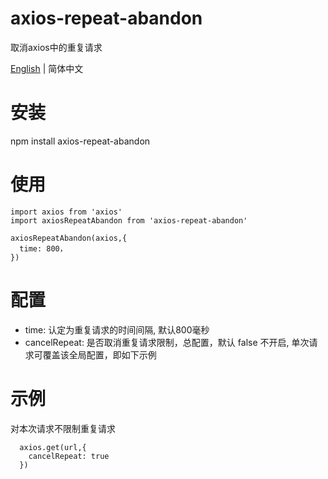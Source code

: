 # axios-repeat-abandon

取消axios中的重复请求


[English](./README.md) | 简体中文



# 安装

  npm install axios-repeat-abandon

# 使用

  ```
  import axios from 'axios'
  import axiosRepeatAbandon from 'axios-repeat-abandon'
  
  axiosRepeatAbandon(axios,{
    time: 800，
  })
  ```

# 配置

- time: 认定为重复请求的时间间隔, 默认800毫秒
- cancelRepeat: 是否取消重复请求限制，总配置，默认 false 不开启, 单次请求可覆盖该全局配置，即如下示例


# 示例

  对本次请求不限制重复请求
  ```
    axios.get(url,{
      cancelRepeat: true
    })
  ```